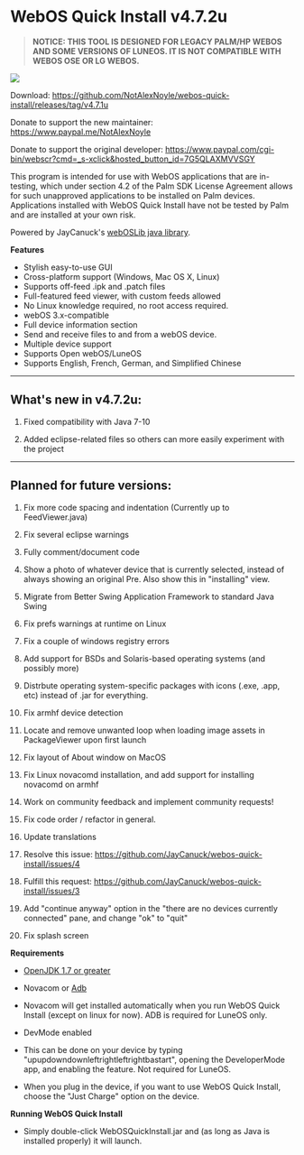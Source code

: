 WebOS Quick Install v4.7.2u
===================
> **NOTICE: THIS TOOL IS DESIGNED FOR LEGACY PALM/HP WEBOS AND SOME VERSIONS OF LUNEOS. IT IS NOT COMPATIBLE WITH WEBOS OSE OR LG WEBOS.**

[![](http://i57.tinypic.com/rc7all_th.png)](http://oi57.tinypic.com/rc7all.jpg)

Download: https://github.com/NotAlexNoyle/webos-quick-install/releases/tag/v4.7.1u

Donate to support the new maintainer:
https://www.paypal.me/NotAlexNoyle

Donate to support the original developer:
https://www.paypal.com/cgi-bin/webscr?cmd=_s-xclick&hosted_button_id=7G5QLAXMVVSGY

This program is intended for use with WebOS applications that are in-testing, which under section 4.2 of the Palm SDK License Agreement allows for such unapproved applications to be installed on Palm devices.  Applications installed with WebOS Quick Install have not be tested by Palm and are installed at your own risk.

Powered by JayCanuck's [webOSLib java library](https://github.com/JayCanuck/java-weboslib).

**Features**

* Stylish easy-to-use GUI
* Cross-platform support (Windows, Mac OS X, Linux)
* Supports off-feed .ipk and .patch files
* Full-featured feed viewer, with custom feeds allowed
* No Linux knowledge required, no root access required.
* webOS 3.x-compatible
* Full device information section
* Send and receive files to and from a webOS device.
* Multiple device support
* Supports Open webOS/LuneOS
* Supports English, French, German, and Simplified Chinese

------------------------------
What's new in v4.7.2u:
------------------------------

1. Fixed compatibility with Java 7-10

2. Added eclipse-related files so others can more easily experiment with the project

------------------------------
Planned for future versions:
------------------------------

1. Fix more code spacing and indentation (Currently up to FeedViewer.java)

2. Fix several eclipse warnings

3. Fully comment/document code

4. Show a photo of whatever device that is currently selected, instead of always showing an original Pre. Also show this in "installing" view.

5. Migrate from Better Swing Application Framework to standard Java Swing

6. Fix prefs warnings at runtime on Linux

7. Fix a couple of windows registry errors

8. Add support for BSDs and Solaris-based operating systems (and possibly more)

9. Distrbute operating system-specific packages with icons (.exe, .app, etc) instead of .jar for everything.

10. Fix armhf device detection

11. Locate and remove unwanted loop when loading image assets in PackageViewer upon first launch

12. Fix layout of About window on MacOS

13. Fix Linux novacomd installation, and add support for installing novacomd on armhf

14. Work on community feedback and implement community requests!

15. Fix code order / refactor in general.

16. Update translations

17. Resolve this issue: https://github.com/JayCanuck/webos-quick-install/issues/4

18. Fulfill this request: https://github.com/JayCanuck/webos-quick-install/issues/3

19. Add "continue anyway" option in the "there are no devices currently connected" pane, and change "ok" to "quit"

20. Fix splash screen

**Requirements**

* [OpenJDK 1.7 or greater](https://www.adoptopenjdk.net/)

* Novacom or [Adb](http://lifehacker.com/the-easiest-way-to-install-androids-adb-and-fastboot-to-1586992378)
 * Novacom will get installed automatically when you run WebOS Quick Install (except on linux for now). ADB is required for LuneOS only.

* DevMode enabled
 * This can be done on your device by typing "upupdowndownleftrightleftrightbastart", opening the DeveloperMode app, and enabling the feature. Not required for LuneOS.

* When you plug in the device, if you want to use WebOS Quick Install, choose the "Just Charge" option on the device.

**Running WebOS Quick Install**

* Simply double-click WebOSQuickInstall.jar and (as long as Java is installed properly) it will launch.
